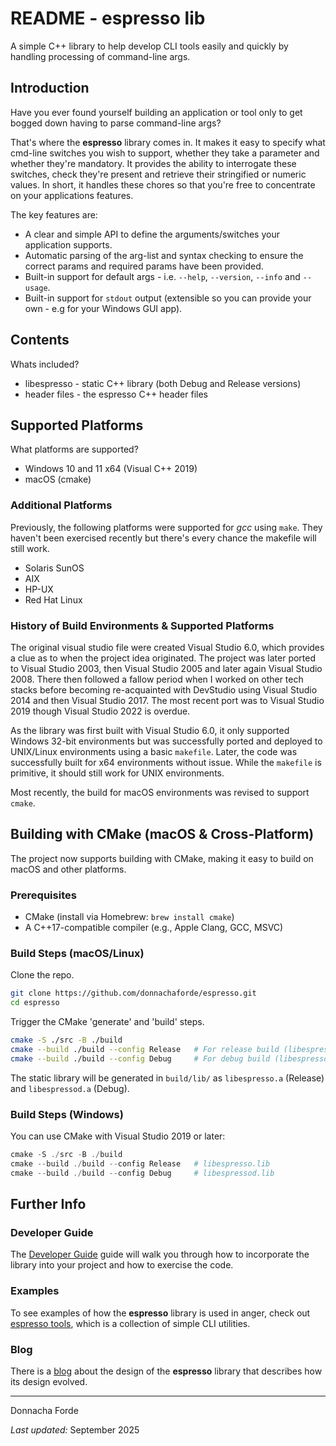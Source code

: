 # README - espresso lib 
A simple C++ library to help develop CLI tools easily and quickly by handling processing of command-line args. 


## Introduction

Have you ever found yourself building an application or tool only to get bogged down having to parse command-line args?

That's where the **espresso** library comes in. It makes it easy to specify what cmd-line switches you wish to support, whether they take a parameter and whether they're mandatory. It provides the ability to interrogate these switches, check they're present and retrieve their stringified or numeric values. In short, it handles these chores so that you're free to concentrate on your applications features.


The key features are:
* A clear and simple API to define the arguments/switches your application supports.  
* Automatic parsing of the arg-list and syntax checking to ensure the correct params and required params have been provided.
* Built-in support for default args - i.e. `--help`, `--version`, `--info` and `--usage`. 
* Built-in support for `stdout` output (extensible so you can provide your own - e.g for your Windows GUI app). 




## Contents

Whats included?

* libespresso -  static C++ library (both Debug and Release versions)
* header files - the espresso C++ header files 


## Supported Platforms


What platforms are supported?

* Windows 10 and 11 x64 (Visual C++ 2019)
* macOS (cmake)

### Additional Platforms

Previously, the following platforms were supported for *gcc* using `make`. They haven't been exercised recently but there's every chance the makefile will still work. 

* Solaris SunOS
* AIX
* HP-UX
* Red Hat Linux

### History of Build Environments & Supported Platforms
The original visual studio file were created Visual Studio 6.0, which provides a clue as to when the project idea originated. The project was later ported to Visual Studio 2003, then Visual Studio 2005 and later again Visual Studio 2008. There then followed a fallow period when I worked on other tech stacks before becoming re-acquainted with DevStudio using Visual Studio 2014 and then Visual Studio 2017. The most recent port was to Visual Studio 2019 though Visual Studio 2022 is overdue. 

As the library was first built with Visual Studio 6.0, it only supported Windows 32-bit environments but was successfully ported and deployed to UNIX/Linux environments using a basic `makefile`. Later, the code was successfully built for x64 environments without issue. While the `makefile` is primitive, it should still work for UNIX environments. 

Most recently, the build for macOS environments was revised to support `cmake`. 





## Building with CMake (macOS & Cross-Platform)

The project now supports building with CMake, making it easy to build on macOS and other platforms.

### Prerequisites

- CMake (install via Homebrew: `brew install cmake`)
- A C++17-compatible compiler (e.g., Apple Clang, GCC, MSVC)

### Build Steps (macOS/Linux)

Clone the repo.
```bash
git clone https://github.com/donnachaforde/espresso.git
cd espresso
```
Trigger the CMake 'generate' and 'build' steps.
```bash
cmake -S ./src -B ./build 
cmake --build ./build --config Release   # For release build (libespresso.a)
cmake --build ./build --config Debug     # For debug build (libespressod.a)
```

The static library will be generated in `build/lib/` as `libespresso.a` (Release) and `libespressod.a` (Debug).

### Build Steps (Windows)

You can use CMake with Visual Studio 2019 or later:

```powershell
cmake -S ./src -B ./build
cmake --build ./build --config Release   # libespresso.lib
cmake --build ./build --config Debug     # libespressod.lib
```



## Further Info

### Developer Guide
The [Developer Guide](docs/Developer-Guide.md) guide will walk you through how to incorporate the library into your project and how to exercise the code. 




### Examples
To see examples of how the **espresso** library is used in anger, check out [espresso tools](https://github.com/donnachaforde/espresso-tools), which is a collection of simple CLI utilities. 

### Blog

There is a [blog](docs/README.md) about the design of the **espresso** library that describes how its design evolved. 





***

Donnacha Forde

_Last updated:_ September 2025


